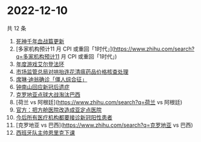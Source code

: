 # 2022-12-10

共 12 条

<!-- BEGIN -->
<!-- 最后更新时间 Sat Dec 10 2022 05:11:14 GMT+0800 (China Standard Time) -->

1. [死神千年血战篇更新](https://www.zhihu.com/search?q=死神千年血战篇更新)
1. [多家机构预计11 月 CPI 或重回「1时代」](https://www.zhihu.com/search?q=多家机构预计11 月 CPI
   或重回「1时代」)
1. [年度游戏艾尔登法环](https://www.zhihu.com/search?q=年度游戏艾尔登法环)
1. [市场监管总局对哄抬连花清瘟药品价格核查处理](https://www.zhihu.com/search?q=市场监管总局对哄抬连花清瘟药品价格核查处理)
1. [席琳·迪翁确诊「僵人综合征」](https://www.zhihu.com/search?q=席琳·迪翁确诊「僵人综合征」)
1. [钟南山回应新冠后遗症](https://www.zhihu.com/search?q=钟南山回应新冠后遗症)
1. [克罗地亚点球大战淘汰巴西](https://www.zhihu.com/search?q=克罗地亚点球大战淘汰巴西)
1. [荷兰 vs 阿根廷](https://www.zhihu.com/search?q=荷兰 vs 阿根廷)
1. [官方：把方舱医院改造成亚定点医院](https://www.zhihu.com/search?q=官方：把方舱医院改造成亚定点医院)
1. [今后所有医疗机构都要接诊新冠阳性患者](https://www.zhihu.com/search?q=今后所有医疗机构都要接诊新冠阳性患者)
1. [克罗地亚 vs 巴西](https://www.zhihu.com/search?q=克罗地亚 vs 巴西)
1. [西班牙队主帅恩里克下课](https://www.zhihu.com/search?q=西班牙队主帅恩里克下课)

<!-- END -->
